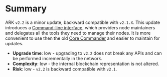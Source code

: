 # Summary

ARK `v2.2` is a minor update, backward compatible with `v2.1.X`. This update introduces a [Command-line interface](https://en.wikipedia.org/wiki/Command-line_interface), which providers node maintainers and delegates all the tools they need to manage their nodes. It is more convenient to use then the old [Core Commander](https://github.com/ARKEcosystem/core-commander) and easier to maintain for updates.

- **Upgrade time**: low - upgrading to `v2.2` does not break any APIs and can be performed incrementally in the network.
- **Complexity**: low - the internal blockchain representation is not altered.
- **Risk**: low - `v2.2` is backward compatible with `v2.1`.
